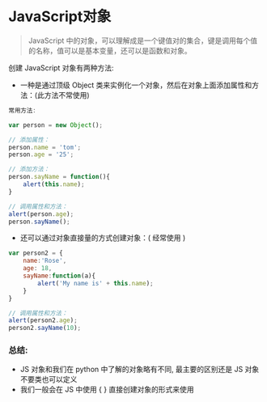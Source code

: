 # JavaScript对象

> JavaScript 中的对象，可以理解成是一个键值对的集合，键是调用每个值的名称，值可以是基本变量，还可以是函数和对象。



创建 JavaScript 对象有两种方法:

- 一种是通过顶级 Object 类来实例化一个对象，然后在对象上面添加属性和方法：(此方法不常使用)

```javascript
常用方法:

var person = new Object();

// 添加属性：
person.name = 'tom';
person.age = '25';

// 添加方法：
person.sayName = function(){
    alert(this.name);
}

// 调用属性和方法：
alert(person.age);
person.sayName();
```



- 还可以通过对象直接量的方式创建对象：( 经常使用 )

```javascript
var person2 = {
    name:'Rose',
    age: 18,
    sayName:function(a){
        alert('My name is' + this.name);
    }
}

// 调用属性和方法：
alert(person2.age);
person2.sayName(10);
```



### 总结:

- JS 对象和我们在 python 中了解的对象略有不同, 最主要的区别还是 JS 对象不要类也可以定义
- 我们一般会在 JS 中使用 { } 直接创建对象的形式来使用

